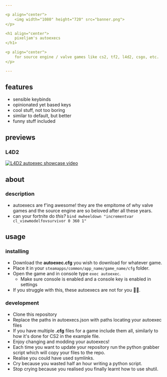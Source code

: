 ```yaml
---

<p align="center">
    <img width="1080" height="720" src="banner.png">
</p>

<h1 align="center">
    pixeljam's autoexecs
</h1>

<p align="center">
    for source engine / valve games like cs2, tf2, l4d2, csgo, etc.
</p>

---
```


## features
- sensible keybinds
- opinionated yet based keys
- cool stuff, not too boring
- similar to default, but better
- funny stuff included



## previews
### L4D2
[![L4D2 autoexec showcase video](https://img.youtube.com/vi/O6OQ100bRKM/maxresdefault.jpg)](https://youtu.be/O6OQ100bRKM)



## about
### description
- autoexecs are f'ing awesome! they are the empitome of why valve games and the source engine are so beloved after all these years.
- can your fortnite do *this?* `bind mwheeldown "incrementvar cl_viewmodelfovsurvivor 0 360 1"`



## usage
### installing
- Download the **autoexec.cfg** you wish to download for whatever game.
- Place it in your `steamapps/common/app_name/game_name/cfg` folder.
- Open the game and in console type `exec autoexec`.
    - Make sure console is enabled and a console key is enabled in settings
- If you struggle with this, these autoexecs are not for you 😵‍💫.

### development
- Clone this repository
- Replace the paths in autoexecs.json with paths locating your autoexec files
- If you have multiple **.cfg** files for a game include them all, similarly to how it's done for CS2 in the example file.
- Enjoy changing and modding your autoexecs!
- Each time you want to update your repository run the python grabber script which will copy your files to the repo.
- Realise you could have used symlinks.
- Cry because you wasted half an hour writing a python script.
- Stop crying because you realised you finally learnt how to use shutil.
